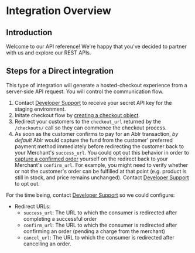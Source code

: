 # Integration Overview

## Introduction

Welcome to our API reference! We're happy that you've decided to partner with us and explore our REST APIs.

## Steps for a Direct integration

This type of integration will generate a hosted-checkout experience from a server-side API request. You will control the communication flow.

1. Contact [Developer Support](mailto:developer@ablr.com) to receive your secret API key for the staging environment.
2. Initate checkout flow by [creating a checkout object](https://docs.ablr.com/docs/ablr/reference/Merchant.v1.yaml/paths/~1checkouts~1/post).
3. Redirect your customers to the `checkout_url` returned by the `/checkouts/` call so they can commence the checkout process.
4. As soon as the customer confirms to pay for an Ablr transaction, *by default* Ablr would capture the fund from the customer' preferred payment method immediately before redirecting the customer back to your Merchant's `success_url`.
You could opt out this behavior in order to [capture a confirmed order](https://docs.ablr.com/docs/ablr/reference/Merchant.v1.yaml/paths/~1charges~1/post) yourself on the redirect back to your Merchant's `confirm_url`. For example, you might need to verify whether or not the customer's order can be fulfilled at that point (e.g. product is still in stock, and price remains unchanged). Contact [Developer Support](mailto:developer@ablr.com) to opt out.

For the time being, contact [Developer Support](mailto:developer@ablr.com) so we could configure:
- Redirect URLs:
  - `success_url`: The URL to which the consumer is redirected after completing a successful order
  - `confirm_url`: The URL to which the consumer is redirected after confirming an order (pending a charge from the merchant)
  - `cancel_url`: The URL to which the consumer is redirected after cancelling an order.